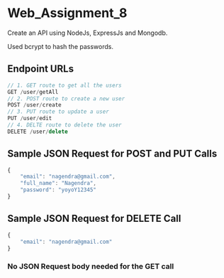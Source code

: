 # Web_Assignment_8
Create an API using NodeJs, ExpressJs and Mongodb.

Used bcrypt to hash the passwords.
## Endpoint URLs
```javascript
// 1. GET route to get all the users
GET /user/getAll
// 2. POST route to create a new user
POST /user/create
// 3. PUT route to update a user
PUT /user/edit
// 4. DELTE route to delete the user
DELETE /user/delete
```
## Sample JSON Request for POST and PUT Calls
```javascript
{
    "email": "nagendra@gmail.com",
    "full_name": "Nagendra",
    "password": "yoyoY12345"
}
```
## Sample JSON Request for DELETE Call
```javascript
{
    "email": "nagendra@gmail.com"
}
```
### No JSON Request body needed for the GET call
